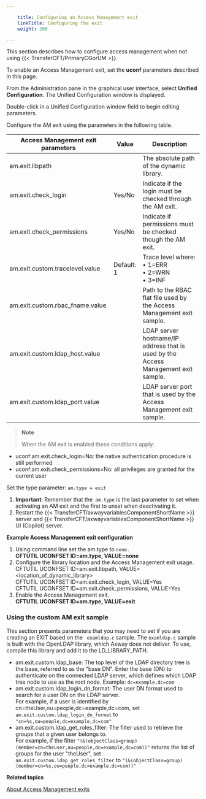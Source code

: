 ```yaml
---

    title: Configuring an Access Management exit
    linkTitle: Configuring the exit
    weight: 200

---
```

This section describes how to configure access management when not using {{< TransferCFT/PrimaryCGorUM  >}}.

To enable an Access Management exit, set the <span class="bold_in_para">****uconf**** </span>parameters described in this page.

From the Administration pane in the graphical user interface, select<span class="bold_in_para"> ****Unified Configuration****</span>. The <span class="italic_in_para">Unified Configuration</span> window is displayed.

Double-click in a <span class="italic_in_para">Unified Configuration</span> window field to begin editing parameters.

Configure the AM exit using the parameters in the following table.


| Access Management exit parameters  | Value  | Description  |
| --- | --- | --- |
| am.exit.libpath  |   | The absolute path of the dynamic library.  |
| am.exit.check_login  | Yes/No  | Indicate if the login must be checked through the AM exit.  |
| am.exit.check_permissions  | Yes/No  | Indicate if permissions must be checked though the AM exit.  |
| am.exit.custom.tracelevel.value  | Default: 1  | Trace level where:<br/> • 1=ERR<br/> • 2=WRN<br/> • 3=INF |
| am.exit.custom.rbac_fname.value  |   | Path to the RBAC flat file used by the Access Management exit sample.  |
| am.exit.custom.ldap_host.value  |   | LDAP server hostname/IP address that is used by the Access Management exit sample.  |
| am.exit.custom.ldap_port.value  |   | LDAP server port that is used by the Access Management exit sample.  |


> **Note**
>
> When the AM exit is enabled these conditions apply:

- uconf:am.exit.check\_login=No: the native authentication procedure is still performed
- uconf:am.exit.check\_permissions=No: all privileges are granted for the current user

Set the type parameter: <span class="code">`am.type = exit`</span>

1. **Important**: Remember that the<span class="code">` am.type`</span> is the last parameter to set when activating an AM exit and the first to unset when deactivating it.
1. Restart the {{< TransferCFT/axwayvariablesComponentShortName >}} server and {{< TransferCFT/axwayvariablesComponentShortName >}} UI (Copilot) server.

****Example Access Management exit configuration****

1. Using command line set the am.type to <span class="code">`none.`</span>  
    **CFTUTIL UCONFSET ID=am.type, VALUE=none**
1. Configure the library location and the Access Management exit usage.  
    CFTUTIL UCONFSET ID=am.exit.libpath, VALUE=&lt;location\_of\_dynamic\_library>  
    CFTUTIL UCONFSET ID=am.exit.check\_login, VALUE=Yes  
    CFTUTIL UCONFSET ID=am.exit.check\_permissions, VALUE=Yes
1. Enable the Access Management exit.  
    **CFTUTIL UCONFSET ID=am.type, VALUE=exit**

### Using the custom AM exit sample

This section presents parameters that you may need to set if you are creating an EXIT based on the <span class="code">` examldap.c`</span> sample. The <span class="code">`examldap.c`</span> sample is built with the OpenLDAP library, which Axway does not deliver. To use, compile this library and add it to the LD\_LIBRARY\_PATH.

- am.exit.custom.ldap\_base: The top level of the LDAP directory tree is the base, referred to as the "base DN". Enter the base (DN) to authenticate on the connected LDAP server, which defines which LDAP tree node to use as the root node. Example: <span class="code">`dc=example,dc=com`</span>
- am.exit.custom.ldap\_login\_dn\_format: The user DN format used to search for a user DN on the LDAP server.  
    For example, if a user is identified by cn=theUser,ou=people,dc=example,dc=com, set <span class="code">`am.exit.custom.ldap_login_dn_format`</span> to <span class="code">`"cn=%s,ou=people,dc=example,dc=com"`</span>
- am.exit.custom.ldap\_get\_roles\_filter: The filter used to retrieve the groups that a given user belongs to.  
    For example, if the filter <span class="code">`"(&(objectClass=group)(member=cn=theuser,ou=people,dc=example,dc=com))"`</span> returns the list of groups for the user "theUser", set <span class="code">`am.exit.custom.ldap_get_roles_filter`</span> to <span class="code">`"(&(objectClass=group)(member=cn=%s,ou=people,dc=example,dc=com))"`</span>

****Related topics****

[About Access Management exits](../)
